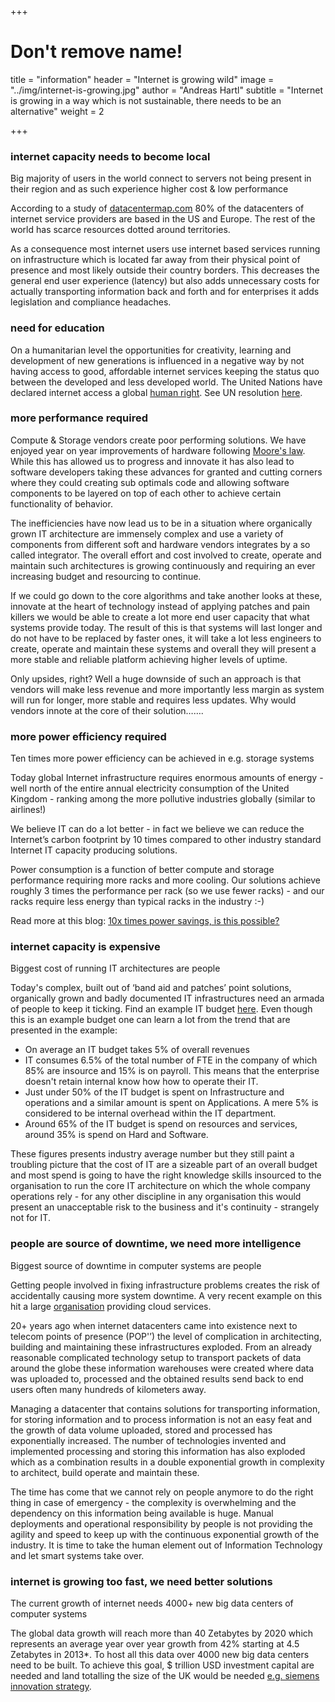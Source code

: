 +++
# Don't remove name!
title = "information"
header = "Internet is growing wild"
image = "../img/internet-is-growing.jpg"
author = "Andreas Hartl"
subtitle = "Internet is growing in a way which is not sustainable, there needs to be an alternative"
weight = 2

+++


### internet capacity needs to become local

Big majority of users in the world connect to servers not being present in their region and as such experience higher cost & low performance

According to a study of [datacentermap.com][0] 80% of the datacenters of internet service providers are based in the US and Europe. The rest of the world has scarce resources dotted around territories.

As a consequence most internet users use internet based services running on infrastructure which is located far away from their physical point of presence and most likely outside their country borders. This decreases the general end user experience (latency) but also adds unnecessary costs for actually transporting information back and forth and for enterprises it adds legislation and compliance headaches.

### need for education

On a humanitarian level the opportunities for creativity, learning and development of new generations is influenced in a negative way by not having access to good, affordable internet services keeping the status quo between the developed and less developed world. The United Nations have declared internet access a global [human right][1]. See UN resolution [here][2].

### more performance required

Compute & Storage vendors create poor performing solutions. We have enjoyed year on year improvements of hardware following [Moore's law][3]. While this has allowed us to progress and innovate it has also lead to software developers taking these advances for granted and cutting corners where they could creating sub optimals code and allowing software components to be layered on top of each other to achieve certain functionality of behavior.

The inefficiencies have now lead us to be in a situation where organically grown IT architecture are immensely complex and use a variety of components from different soft and hardware vendors integrates by a so called integrator. The overall effort and cost involved to create, operate and maintain such architectures is growing continuously and requiring an ever increasing budget and resourcing to continue.

If we could go down to the core algorithms and take another looks at these, innovate at the heart of technology instead of applying patches and pain killers we would be able to create a lot more end user capacity that what systems provide today. The result of this is that systems will last longer and do not have to be replaced by faster ones, it will take a lot less engineers to create, operate and maintain these systems and overall they will present a more stable and reliable platform achieving higher levels of uptime.

Only upsides, right? Well a huge downside of such an approach is that vendors will make less revenue and more importantly less margin as system will run for longer, more stable and requires less updates. Why would vendors innote at the core of their solution…….

### more power efficiency required

Ten times more power efficiency can be achieved in e.g. storage systems

Today global Internet infrastructure requires enormous amounts of energy - well north of the entire annual electricity consumption of the United Kingdom - ranking among the more pollutive industries globally (similar to airlines!)

We believe IT can do a lot better - in fact we believe we can reduce the Internet’s carbon footprint by 10 times compared to other industry standard Internet IT capacity producing solutions.

Power consumption is a function of better compute and storage performance requiring more racks and more cooling. Our solutions achieve roughly 3 times the performance per rack (so we use fewer racks) - and our racks require less energy than typical racks in the industry :-)

Read more at this blog: [10x times power savings, is this possible?][4]

### internet capacity is expensive

Biggest cost of running IT architectures are people

Today's complex, built out of ‘band aid and patches’ point solutions, organically grown and badly documented IT infrastructures need an armada of people to keep it ticking. Find an example IT budget [here][5]. Even though this is an example budget one can learn a lot from the trend that are presented in the example:

* On average an IT budget takes 5% of overall revenues
* IT consumes 6.5% of the total number of FTE in the company of which 85% are insource and 15% is on payroll. This means that the enterprise doesn't retain internal know how how to operate their IT.
* Just under 50% of the IT budget is spent on Infrastructure and operations and a similar amount is spent on Applications. A mere 5% is considered to be internal overhead within the IT department.
* Around 65% of the IT budget is spend on resources and services, around 35% is spend on Hard and Software.


These figures presents industry average number but they still paint a troubling picture that the cost of IT are a sizeable part of an overall budget and most spend is going to have the right knowledge skills insourced to the organisation to run the core IT architecture on which the whole company operations rely - for any other discipline in any organisation this would present an unacceptable risk to the business and it's continuity - strangely not for IT.

### people are source of downtime, we need more intelligence

Biggest source of downtime in computer systems are people

Getting people involved in fixing infrastructure problems creates the risk of accidentally causing more system downtime. A very recent example on this hit a large [organisation][6] providing cloud services.

20+ years ago when internet datacenters came into existence next to telecom points of presence (POP'’) the level of complication in architecting, building and maintaining these infrastructures exploded. From an already reasonable complicated technology setup to transport packets of data around the globe these information warehouses were created where data was uploaded to, processed and the obtained results send back to end users often many hundreds of kilometers away.

Managing a datacenter that contains solutions for transporting information, for storing information and to process information is not an easy feat and the growth of data volume uploaded, stored and processed has exponentially increased. The number of technologies invented and implemented processing and storing this information has also exploded which as a combination results in a double exponential growth in complexity to architect, build operate and maintain these.

The time has come that we cannot rely on people anymore to do the right thing in case of emergency - the complexity is overwhelming and the dependency on this information being available is huge. Manual deployments and operational responsibility by people is not providing the agility and speed to keep up with the continuous exponential growth of the industry. It is time to take the human element out of Information Technology and let smart systems take over.

### internet is growing too fast, we need better solutions

The current growth of internet needs 4000+ new big data centers of computer systems

The global data growth will reach more than 40 Zetabytes by 2020 which represents an average year over year growth from 42% starting at 4.5 Zetabytes in 2013*. To host all this data over 4000 new big data centers need to be built. To achieve this goal, $ trillion USD investment capital are needed and land totalling the size of the UK would be needed [e.g. siemens innovation strategy][7].

[0]: http://www.datacentermap.com/
[1]: http://www.businessinsider.com/un-says-internet-access-is-a-human-right-2016-7?international=true&r=US&IR=T
[2]: https://www.article19.org/data/files/Internet_Statement_Adopted.pdf
[3]: https://en.wikipedia.org/wiki/Moore%27s_law
[4]: /information/10-times-power-savings/
[5]: http://www.gartner.com/downloads/public/explore/metricsAndTools/ITBudget_Sample_2012.pdf
[6]: https://aws.amazon.com/message/41926/
[7]: https://www.siemens.com/innovation/en/home/innovation-strategy/driving-forward-digitalization.html
